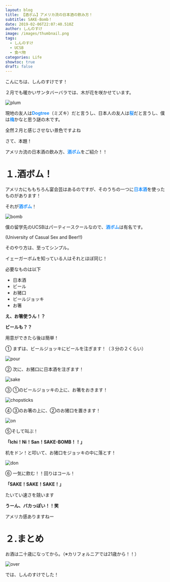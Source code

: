 ```yaml
---
layout: blog
title: 【酒ボム】アメリカ流の日本酒の飲み方！
subtitle: SAKE-Bomb！
date: 2019-02-06T22:07:40.510Z
author: しんのすけ
image: /images/thumbnail.png
tags:
  - しんのすけ
  - UCSB
  - 食べ物
categories: Life
showtoc: true
draft: false
---
```



こんにちは、しんのすけです！



２月でも暖かいサンタバーバラでは、木が花を咲かせています。

![plum](/images/plum.jpg)

<blank>

<blank>

現地の友人は<font color="Dodgerblue">**Dogtree**</font>（ミズキ）だと言うし、日本人の友人は<font color="Dodgerblue">**桜**</font>だと言うし、僕は<font color="Dodgerblue">**梅**</font>かなと思う謎の木です。

<blank>

全然２月と感じさせない景色ですよね

<blank>

<blank>

さて、本題！

<blank>

アメリカ流の日本酒の飲み方、<font color="Dodgerblue">**酒ボム**</font>をご紹介！！

<blank>

<blank>

# １.酒ボム！

<blank>

アメリカにももちろん宴会芸はあるのですが、そのうちの一つに<font color="Dodgerblue">**日本酒**</font>を使ったものがあります！

<blank>

それが<font color="Dodgerblue">**酒ボム**</font>！

<blank>

![bomb](/images/logo.jpg)

<blank>

僕の留学先のUCSBはパーティースクールなので、<font color="Dodgerblue">**酒ボム**</font>は有名です。

(University of Casual Sex and Beer!!)

<blank>

<blank>

そのやり方は、至ってシンプル。

イェーガーボムを知っている人はそれとほぼ同じ！

<blank>

<blank>

必要なものは以下

* 日本酒
* ビール
* お猪口
* ビールジョッキ
* お箸

<blank>

<blank>

**え、お箸使うん！？**

**<blank>**

**ビールも？？**

<blank>

<blank>

用意ができたら後は簡単！

<blank>

① まずは、ビールジョッキにビールを注ぎます！（３分の２くらい）

![pour](/images/pouring.png)

<blank>

② 次に、お猪口に日本酒を注ぎます！

![sake](/images/japanesesake.png)

<blank>

③ ①のビールジョッキの上に、お箸をおきます！

![chopsticks](/images/chopsticks.png)

<blank>

④ ③のお箸の上に、②のお猪口を置きます！

![on](/images/rideon.png)

<blank>

⑤そして叫ぶ！

**「Ichi！Ni！San！SAKE-BOMB！！」**

机をドン！と叩いて、お猪口をジョッキの中に落とす！

![don](/images/bomb.png)

<blank>

⑥ 一気に飲む！！回りはコール！

**「SAKE！SAKE！SAKE！」**

<blank>

たいてい速さを競います

<blank>

<blank>

**うーん、バカっぽい！！笑**

<blank>

アメリカ感ありますねー

<blank>

<blank>

# ２.まとめ

<blank>

お酒は二十歳になってから。（※カリフォルニアでは21歳から！！）

![over](/images/f1b6ib9f4ehyv5a.large.jpg)

<blank>

<blank>

では、しんのすけでした！
